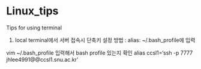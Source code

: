 # Linux_tips
Tips for using terminal 

1. local terminal에서 서버 접속시 단축키 설정 방법
: alias: ~/.bash_profile에 입력

vim ~/.bash_profile 입력해서 bash profile 있는지 확인
alias ccsl1=‘ssh -p 7777 jhlee4991@@ccsl1.snu.ac.kr’


